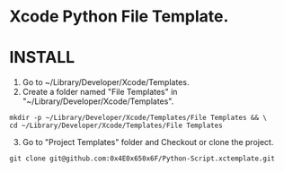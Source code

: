 Xcode Python File Template.
=============================================

# INSTALL

1. Go to ~/Library/Developer/Xcode/Templates.  
2. Create a folder named "File Templates" in "~/Library/Developer/Xcode/Templates".  
```
mkdir -p ~/Library/Developer/Xcode/Templates/File Templates && \
cd ~/Library/Developer/Xcode/Templates/File Templates
```
3. Go to "Project Templates" folder and Checkout or clone the project.  
```
git clone git@github.com:0x4E0x650x6F/Python-Script.xctemplate.git
```